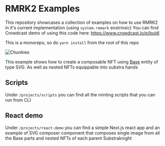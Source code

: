 # RMRK2 Examples

This repository showcases a collection of examples on how to use RMRK2 in it's current implementation (using `system.remark` exstrinsic)
You can find Crowdcast demo of using this code here: https://www.crowdcast.io/e/buidl

This is a monorepo, so do `yarn install` from the root of this repo

![Chunkies](substras.png)

This example shows how to create a composable NFT using [Base](https://github.com/rmrk-team/rmrk-spec/blob/2.0-wip/standards/rmrk2.0.0/entities/base.md) entity of type SVG. As well as nested NFTs equippable into substra hands

## Scripts

Under `/projects/scripts` you can find all the minting scripts that you can run from CLI

## React demo

Under `/projects/react-demo` you can find a simple Next.js react app and an example of SVG composer component that composes single image from all the Base parts and nested NFTs of each parent Substraknight
